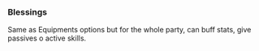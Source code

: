 ### Blessings 
Same as Equipments options but for the whole party, can buff stats, give passives o active skills.

